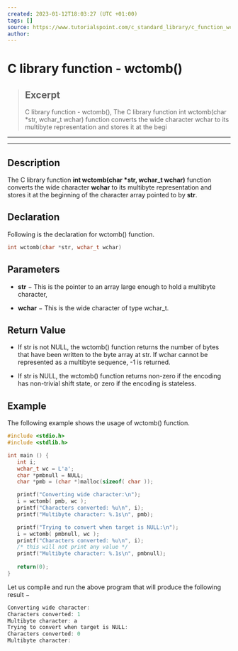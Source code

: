 ```yaml
---
created: 2023-01-12T18:03:27 (UTC +01:00)
tags: []
source: https://www.tutorialspoint.com/c_standard_library/c_function_wctomb.htm
author: 
---
```


# C library function - wctomb()

> ## Excerpt
> C library function - wctomb(),  The C library function int wctomb(char *str, wchar_t wchar) function converts the wide character wchar to its multibyte representation and stores it at the begi

---
---

  

## Description

The C library function **int wctomb(char \*str, wchar\_t wchar)** function converts the wide character **wchar** to its multibyte representation and stores it at the beginning of the character array pointed to by **str**.

## Declaration

Following is the declaration for wctomb() function.

```c
int wctomb(char *str, wchar_t wchar)
```

## Parameters

-   **str** − This is the pointer to an array large enough to hold a multibyte character,
    
-   **wchar** − This is the wide character of type wchar\_t.
    

## Return Value

-   If str is not NULL, the wctomb() function returns the number of bytes that have been written to the byte array at str. If wchar cannot be represented as a multibyte sequence, -1 is returned.
    
-   If str is NULL, the wctomb() function returns non-zero if the encoding has non-trivial shift state, or zero if the encoding is stateless.
    

## Example

The following example shows the usage of wctomb() function.

```c
#include <stdio.h>
#include <stdlib.h>

int main () {
   int i;
   wchar_t wc = L'a';
   char *pmbnull = NULL;
   char *pmb = (char *)malloc(sizeof( char ));

   printf("Converting wide character:\n");
   i = wctomb( pmb, wc );
   printf("Characters converted: %u\n", i);
   printf("Multibyte character: %.1s\n", pmb);

   printf("Trying to convert when target is NULL:\n");
   i = wctomb( pmbnull, wc );
   printf("Characters converted: %u\n", i);
   /* this will not print any value */
   printf("Multibyte character: %.1s\n", pmbnull);
   
   return(0);
}
```

Let us compile and run the above program that will produce the following result −

```c
Converting wide character:
Characters converted: 1
Multibyte character: a
Trying to convert when target is NULL:
Characters converted: 0
Multibyte character: 

```


